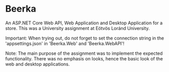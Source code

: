 # Beerka
An ASP.NET Core Web API, Web Application and Desktop Application for a store.
This was a University assignment at Eötvös Loránd University.

Important:
When trying out, do not forget to set the connection string in the 'appsettings.json' in 'Beerka.Web' and 'Beerka.WebAPI'!

Note:
The main purpose of the assignment was to implement the expected functionality.
There was no emphasis on looks, hence the basic look of the web and desktop applications.

